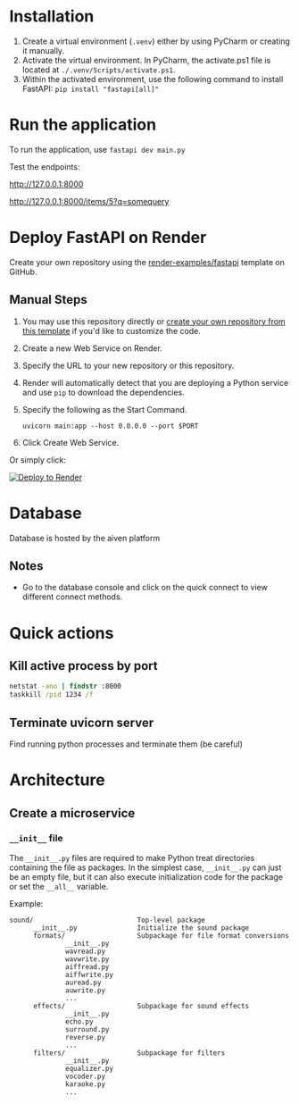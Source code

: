 # Installation

1. Create a virtual environment (`.venv`) either by using PyCharm or creating it manually.
2. Activate the virtual environment. In PyCharm, the activate.ps1 file is located at `./.venv/Scripts/activate.ps1`.
3. Within the activated environment, use the following command to install FastAPI: `pip install "fastapi[all]"`

# Run the application

To run the application, use `fastapi dev main.py`

Test the endpoints:

http://127.0.0.1:8000

http://127.0.0.1:8000/items/5?q=somequery

# Deploy FastAPI on Render

Create your own repository using the [render-examples/fastapi](https://github.com/new?template_name=fastapi&template_owner=render-examples) template on GitHub.

## Manual Steps

1. You may use this repository directly or [create your own repository from this template](https://github.com/render-examples/fastapi/generate) if you'd like to customize the code.
2. Create a new Web Service on Render.
3. Specify the URL to your new repository or this repository.
4. Render will automatically detect that you are deploying a Python service and use `pip` to download the dependencies.
5. Specify the following as the Start Command.

    ```shell
    uvicorn main:app --host 0.0.0.0 --port $PORT
    ```

6. Click Create Web Service.

Or simply click:

[![Deploy to Render](https://render.com/images/deploy-to-render-button.svg)](https://render.com/deploy?repo=https://github.com/render-examples/fastapi)

# Database
Database is hosted by the aiven platform

## Notes

- Go to the database console and click on the quick connect to view different connect methods.

# Quick actions

## Kill active process by port

```cmd
netstat -ano | findstr :8000
taskkill /pid 1234 /f
```

## Terminate uvicorn server

Find running python processes and terminate them (be careful)

# Architecture

## Create a microservice

### `__init__` file

The `__init__.py` files are required to make Python treat directories containing the file as packages. In the simplest case, `__init__.py` can just be an empty file, but it can also execute initialization code for the package or set the `__all__` variable.

Example:

```
sound/                          Top-level package
      __init__.py               Initialize the sound package
      formats/                  Subpackage for file format conversions
              __init__.py
              wavread.py
              wavwrite.py
              aiffread.py
              aiffwrite.py
              auread.py
              auwrite.py
              ...
      effects/                  Subpackage for sound effects
              __init__.py
              echo.py
              surround.py
              reverse.py
              ...
      filters/                  Subpackage for filters
              __init__.py
              equalizer.py
              vocoder.py
              karaoke.py
              ...
```

